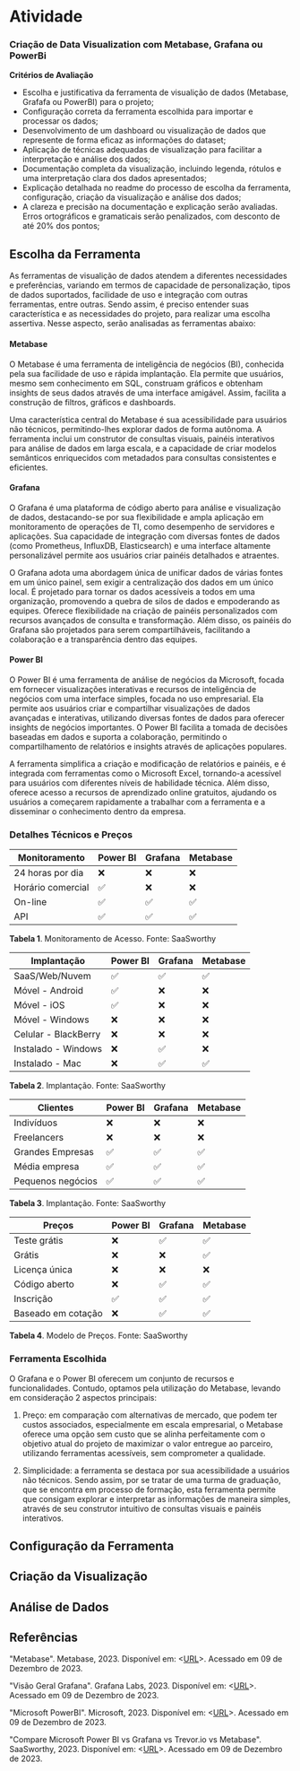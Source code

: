 # Atividade

### Criação de Data Visualization com Metabase, Grafana ou PowerBi

**Critérios de Avaliação**
- Escolha e justificativa da ferramenta de visualição de dados (Metabase, Grafafa ou PowerBI) para o projeto;
- Configuração correta da ferramenta escolhida para importar e processar os dados;
- Desenvolvimento de um dashboard ou visualização de dados que represente de forma eficaz as informações do dataset;
- Aplicação de técnicas adequadas de visualização para facilitar a interpretação e análise dos dados;
- Documentação completa da visualização, incluindo legenda, rótulos e uma interpretação clara dos dados apresentados;
- Explicação detalhada no readme do processo de escolha da ferramenta, configuração, criação da visualização e análise dos dados;
- A clareza e precisão na documentação e explicação serão avaliadas. Erros ortográficos e gramaticais serão penalizados, com desconto de até 20% dos pontos; 

## Escolha da Ferramenta
As ferramentas de visualição de dados atendem a diferentes necessidades e preferências, variando em termos de capacidade de personalização, tipos de dados suportados, facilidade de uso e integração com outras ferramentas, entre outras. Sendo assim, é preciso entender suas característica e as necessidades do projeto, para realizar uma escolha assertiva.
Nesse aspecto, serão analisadas as ferramentas abaixo:

#### Metabase 
O Metabase é uma ferramenta de inteligência de negócios (BI), conhecida pela sua facilidade de uso e rápida implantação. Ela permite que usuários, mesmo sem conhecimento em SQL, construam gráficos e obtenham insights de seus dados através de uma interface amigável. Assim, facilita a construção de filtros, gráficos e dashboards. 

Uma característica central do Metabase é sua acessibilidade para usuários não técnicos, permitindo-lhes explorar dados de forma autônoma. A ferramenta inclui um construtor de consultas visuais, painéis interativos para análise de dados em larga escala, e a capacidade de criar modelos semânticos enriquecidos com metadados para consultas consistentes e eficientes. 

#### Grafana 
O Grafana é uma plataforma de código aberto para análise e visualização de dados, destacando-se por sua flexibilidade e ampla aplicação em monitoramento de operações de TI, como desempenho de servidores e aplicações. Sua capacidade de integração com diversas fontes de dados (como Prometheus, InfluxDB, Elasticsearch) e uma interface altamente personalizável permite aos usuários criar painéis detalhados e atraentes. 

O Grafana adota uma abordagem única de unificar dados de várias fontes em um único painel, sem exigir a centralização dos dados em um único local. É projetado para tornar os dados acessíveis a todos em uma organização, promovendo a quebra de silos de dados e empoderando as equipes. Oferece flexibilidade na criação de painéis personalizados com recursos avançados de consulta e transformação. Além disso, os painéis do Grafana são projetados para serem compartilháveis, facilitando a colaboração e a transparência dentro das equipes.

#### Power BI
O Power BI é uma ferramenta de análise de negócios da Microsoft, focada em fornecer visualizações interativas e recursos de inteligência de negócios com uma interface simples, focada no uso empresarial. Ela permite aos usuários criar e compartilhar visualizações de dados avançadas e interativas, utilizando diversas fontes de dados para oferecer insights de negócios importantes. O Power BI facilita a tomada de decisões baseadas em dados e suporta a colaboração, permitindo o compartilhamento de relatórios e insights através de aplicações populares. 

A ferramenta simplifica a criação e modificação de relatórios e painéis, e é integrada com ferramentas como o Microsoft Excel, tornando-a acessível para usuários com diferentes níveis de habilidade técnica. Além disso, oferece acesso a recursos de aprendizado online gratuitos, ajudando os usuários a começarem rapidamente a trabalhar com a ferramenta e a disseminar o conhecimento dentro da empresa. 

### Detalhes Técnicos e Preços

| Monitoramento | Power BI | Grafana | Metabase |
|-------------|-------------|-------------|-------------|
| 24 horas por dia        | :x:      | :x:      | :x:      |
| Horário comercial | :white_check_mark:      | :x:      | :x:      |
| On-line | :white_check_mark:      | :white_check_mark:     | :white_check_mark:      |
| API | :white_check_mark:     | :white_check_mark:      | :white_check_mark:    |

**Tabela 1**. Monitoramento de Acesso. Fonte: SaaSworthy

| Implantação  | Power BI | Grafana | Metabase |
|-------------|-------------|-------------|-------------|
| SaaS/Web/Nuvem | :white_check_mark: | :white_check_mark: | :white_check_mark: |
| Móvel - Android | :white_check_mark: | :x: | :x: |
| Móvel - iOS | :white_check_mark: | :x: | :x: |
| Móvel - Windows | :x: | :x: | :x: |
| Celular - BlackBerry | :x: | :x: | :x: |
| Instalado - Windows | :x: | :white_check_mark: | :x: |
| Instalado - Mac | :x: | :white_check_mark: | :white_check_mark: |

**Tabela 2**. Implantação. Fonte: SaaSworthy


| Clientes | Power BI | Grafana | Metabase |
|-------------|-------------|-------------|-------------|
| Indivíduos | :x: | :x: | :x: |
| Freelancers | :x: | :x: | :x: |
| Grandes Empresas | :white_check_mark: | :white_check_mark: | :white_check_mark: |
| Média empresa | :white_check_mark: | :white_check_mark: | :white_check_mark: |
| Pequenos negócios | :white_check_mark: | :white_check_mark: | :white_check_mark: |

**Tabela 3**. Implantação. Fonte: SaaSworthy

| Preços | Power BI | Grafana | Metabase |
|-------------|-------------|-------------|-------------|
| Teste grátis | :x: | :white_check_mark: | :white_check_mark: |
| Grátis | :x: | :x: | :white_check_mark: |
| Licença única | :x: | :x: | :x: |
| Código aberto | :x: | :white_check_mark: | :white_check_mark: |
| Inscrição | :white_check_mark: | :white_check_mark: | :white_check_mark: |
| Baseado em cotação | :x: | :white_check_mark: | :white_check_mark: |

**Tabela 4**. Modelo de Preços. Fonte: SaaSworthy

### Ferramenta Escolhida
O Grafana e o Power BI oferecem um conjunto de recursos e funcionalidades. Contudo, optamos pela utilização do Metabase, levando em consideração 2 aspectos principais:

1. Preço: em comparação com alternativas de mercado, que podem ter custos associados, especialmente em escala empresarial, o Metabase oferece uma opção sem custo que se alinha perfeitamente com o objetivo atual do projeto de maximizar o valor entregue ao parceiro, utilizando ferramentas acessíveis, sem comprometer a qualidade. 

2. Simplicidade: a ferramenta se destaca por sua acessibilidade a usuários não técnicos. Sendo assim, por se tratar de uma turma de graduação, que se encontra em processo de formação, esta ferramenta permite que consigam explorar e interpretar as informações de maneira simples, através de seu construtor intuitivo de consultas visuais e painéis interativos.

## Configuração da Ferramenta

## Criação da Visualização

## Análise de Dados

## Referências

"Metabase". Metabase, 2023. Disponível em: <[URL](https://www.metabase.com/)>. Acessado em 09 de Dezembro de 2023.

"Visão Geral Grafana". Grafana Labs, 2023. Disponível em: <[URL](https://grafana.com/products/cloud/)>. Acessado em 09 de Dezembro de 2023.

"Microsoft PowerBI". Microsoft, 2023. Disponível em: <[URL](https://powerbi.microsoft.com/pt-br/landing/free-account/?ef_id=_k_CjwKCAiAvdCrBhBREiwAX6-6UrPlh70fkVf7G2UkGOT5C9o6q2m2uys9emKyBONyoZJIWsMrNors9xoCCmMQAvD_BwE_k_&OCID=AIDcmmk4cy2ahx_SEM__k_CjwKCAiAvdCrBhBREiwAX6-6UrPlh70fkVf7G2UkGOT5C9o6q2m2uys9emKyBONyoZJIWsMrNors9xoCCmMQAvD_BwE_k_&gad_source=1&gclid=CjwKCAiAvdCrBhBREiwAX6-6UrPlh70fkVf7G2UkGOT5C9o6q2m2uys9emKyBONyoZJIWsMrNors9xoCCmMQAvD_BwE)>. Acessado em 09 de Dezembro de 2023.

"Compare Microsoft Power BI vs Grafana vs Trevor.io vs Metabase". SaaSworthy, 2023. Disponível em: <[URL](https://www.saasworthy.com/compare/grafana-vs-metabase-vs-microsoft-power-bi-vs-trevor-io?pIds=5042,5906,6723,10031)>. Acessado em 09 de Dezembro de 2023.
